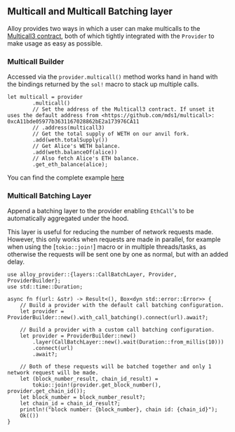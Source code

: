 ## Multicall and Multicall Batching layer

Alloy provides two ways in which a user can make multicalls to the [Multicall3 contract](https://www.multicall3.com/), both of which tightly integrated with the `Provider` to make usage as easy as possible.

### Multicall Builder

Accessed via the `provider.multicall()` method works hand in hand with the bindings returned by the `sol!` macro to stack up multiple calls.

```rust,ignore
let multicall = provider
        .multicall()
        // Set the address of the Multicall3 contract. If unset it uses the default address from <https://github.com/mds1/multicall>: 0xcA11bde05977b3631167028862bE2a173976CA11
        // .address(multicall3)
        // Get the total supply of WETH on our anvil fork.
        .add(weth.totalSupply())
        // Get Alice's WETH balance.
        .add(weth.balanceOf(alice))
        // Also fetch Alice's ETH balance.
        .get_eth_balance(alice);
```

You can find the complete example [here](https://github.com/alloy-rs/examples/blob/main/examples/providers/examples/multicall.rs)

### Multicall Batching Layer

Append a batching layer to the provider enabling `EthCall`'s to be automatically aggregated under the hood.

This layer is useful for reducing the number of network requests made.
However, this only works when requests are made in parallel, for example when using the
[`tokio::join!`] macro or in multiple threads/tasks, as otherwise the requests will be sent one
by one as normal, but with an added delay.

```rust,ignore
use alloy_provider::{layers::CallBatchLayer, Provider, ProviderBuilder};
use std::time::Duration;

async fn f(url: &str) -> Result<(), Box<dyn std::error::Error>> {
    // Build a provider with the default call batching configuration.
    let provider = ProviderBuilder::new().with_call_batching().connect(url).await?;

    // Build a provider with a custom call batching configuration.
    let provider = ProviderBuilder::new()
        .layer(CallBatchLayer::new().wait(Duration::from_millis(10)))
        .connect(url)
        .await?;

    // Both of these requests will be batched together and only 1 network request will be made.
    let (block_number_result, chain_id_result) =
        tokio::join!(provider.get_block_number(), provider.get_chain_id());
    let block_number = block_number_result?;
    let chain_id = chain_id_result?;
    println!("block number: {block_number}, chain id: {chain_id}");
    Ok(())
}
```
